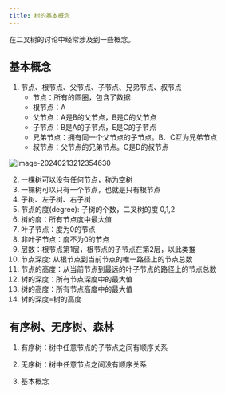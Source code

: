 ```yaml
---
title: 树的基本概念
---
```

在二叉树的讨论中经常涉及到一些概念。

## 基本概念

1. 节点、根节点、父节点、子节点、兄弟节点、叔节点
   * 节点：所有的圆圈，包含了数据
   * 根节点：A
   * 父节点：A是B的父节点，B是C的父节点
   * 子节点：B是A的子节点，E是C的子节点
   * 兄弟节点：拥有同一个父节点的子节点。B、C互为兄弟节点
   * 叔节点：父节点的兄弟节点。C是D的叔节点

![image-20240213212354630](./image//image-20240213212354630.png)

2. 一棵树可以没有任何节点，称为空树
3. 一棵树可以只有一个节点，也就是只有根节点
4. 子树、左子树、右子树
5. 节点的度(degree): 子树的个数，二叉树的度 0,1,2
6. 树的度：所有节点度中最大值
7. 叶子节点：度为0的节点
8. 非叶子节点：度不为0的节点
9. 层数：根节点第1层，根节点的子节点在第2层，以此类推
10. 节点深度: 从根节点到当前节点的唯一路径上的节点总数
11. 节点的高度：从当前节点到最远的叶子节点的路径上的节点总数
12. 树的深度：所有节点深度中的最大值
13. 树的高度：所有节点高度中的最大值
14. 树的深度=树的高度

## 有序树、无序树、森林

1. 有序树：树中任意节点的子节点之间有顺序关系
2. 无序树：树中任意节点之间没有顺序关系

1. 基本概念

